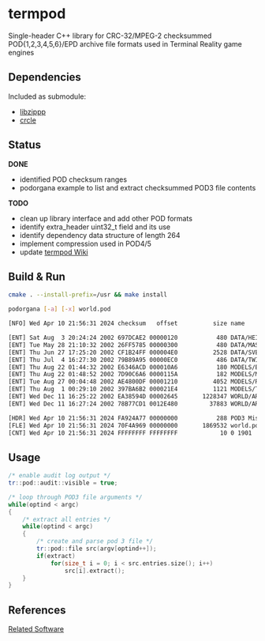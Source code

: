 # termpod
Single-header C++ library for CRC-32/MPEG-2 checksummed POD{1,2,3,4,5,6}/EPD archive file formats used in Terminal Reality game engines

## Dependencies

Included as submodule:

- [libzippp](http://github.com/ctabin/libzippp)
- [crcle](http://github.com/jopadan/crcle)

## Status

**DONE**

- identified POD checksum ranges
- podorgana example to list and extract checksummed POD3 file contents

**TODO**

- clean up library interface and add other POD formats
- identify extra_header uint32_t field and its use
- identify dependency data structure of length 264
- implement compression used in POD4/5
- update [termpod Wiki](https://github.com/jopadan/termpod/wiki)

## Build & Run

```sh
cmake . --install-prefix=/usr && make install
```
```sh
podorgana [-a] [-x] world.pod

[NFO] Wed Apr 10 21:56:31 2024 checksum   offset          size name

[ENT] Sat Aug  3 20:24:24 2002 697DCAE2 00000120           480 DATA/HEINRICH.SLT
[ENT] Tue May 28 21:10:32 2002 26FF5785 00000300           480 DATA/MASTER_SOLDIER.SLT
[ENT] Thu Jun 27 17:25:20 2002 CF1B24FF 000004E0          2528 DATA/SVETLANA.SLT
[ENT] Thu Jul  4 16:27:30 2002 79B89A95 00000EC0           486 DATA/TWIN.SLT
[ENT] Thu Aug 22 01:44:32 2002 E6346ACD 000010A6           180 MODELS/BUTCHERESS.JUG
[ENT] Thu Aug 22 01:48:52 2002 7D90C6A6 0000115A           182 MODELS/MENTOR.JUG
[ENT] Tue Aug 27 00:04:48 2002 AE4800DF 00001210          4052 MODELS/RAYNE.JUG
[ENT] Thu Aug  1 00:29:10 2002 397BA6B2 000021E4          1121 MODELS/TWIN.JUG
[ENT] Wed Dec 11 16:25:22 2002 EA38594D 00002645       1228347 WORLD/AR_GH_SUBBAY.MSN
[ENT] Wed Dec 11 16:27:24 2002 78B77CD1 0012E480         37883 WORLD/AR_GH_SUBBAY.SCB

[HDR] Wed Apr 10 21:56:31 2024 FA924A77 00000000           288 POD3 Missions and scripts  
[FLE] Wed Apr 10 21:56:31 2024 70F4A969 00000000       1869532 world.pod
[CNT] Wed Apr 10 21:56:31 2024 FFFFFFFF FFFFFFFF            10 0 1901


```

## Usage

```cpp
/* enable audit log output */
tr::pod::audit::visible = true;

/* loop through POD3 file arguments */
while(optind < argc)
{
    /* extract all entries */
	while(optind < argc)
	{
        /* create and parse pod 3 file */
		tr::pod::file src(argv[optind++]);
		if(extract)
			for(size_t i = 0; i < src.entries.size(); i++)
				src[i].extract();
	}
}
```

## References
[Related Software](https://github.com/jopadan/termpod/wiki/Related-Software)
